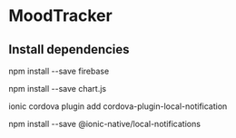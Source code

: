 # MoodTracker

## Install dependencies


npm install --save firebase

npm install --save chart.js 

ionic cordova plugin add cordova-plugin-local-notification

npm install --save @ionic-native/local-notifications
